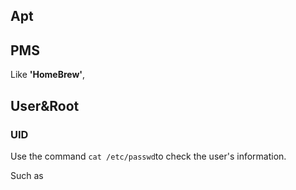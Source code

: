## Apt

## PMS

Like **'HomeBrew'**,

## User&Root

### UID

Use the command `cat /etc/passwd`to check the user's information.

Such as 